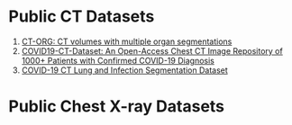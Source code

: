 # Public CT Datasets

1. [CT-ORG: CT volumes with multiple organ segmentations](https://wiki.cancerimagingarchive.net/display/Public/CT-ORG%3A+CT+volumes+with+multiple+organ+segmentations)
2. [COVID19-CT-Dataset: An Open-Access Chest CT Image Repository of 1000+ Patients with Confirmed COVID-19 Diagnosis](https://dataverse.harvard.edu/dataset.xhtml?persistentId=doi:10.7910/DVN/6ACUZJ)
3. [COVID-19 CT Lung and Infection Segmentation Dataset](https://zenodo.org/record/3757476#.YX1ajNbMI3g)


# Public Chest X-ray Datasets

